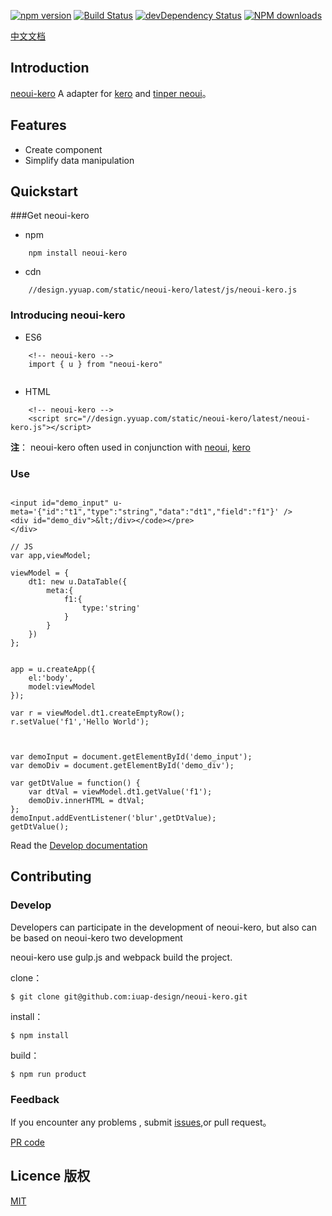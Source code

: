 

[![npm version](https://img.shields.io/npm/v/neoui-kero.svg)](https://www.npmjs.com/package/neoui-kero)
[![Build Status](https://img.shields.io/travis/iuap-design/neoui-kero/master.svg)](https://travis-ci.org/iuap-design/neoui-kero)
[![devDependency Status](https://img.shields.io/david/dev/iuap-design/neoui-kero.svg)](https://david-dm.org/iuap-design/neoui-kero#info=devDependencies)
[![NPM downloads](http://img.shields.io/npm/dm/neoui-kero.svg?style=flat)](https://npmjs.org/package/neoui-kero)

[中文文档](./README_CN.md)


##  Introduction
[neoui-kero](http://tinper.org/dist/kero/docs/module.html) A adapter for [kero](http://tinper.org/dist/kero/index.html) and [tinper neoui](http://tinper.org/dist/neoui/index.html)。


## Features


* Create component
*  Simplify data manipulation

## Quickstart

###Get neoui-kero

* npm
```
    npm install neoui-kero
```

* cdn 
```
    //design.yyuap.com/static/neoui-kero/latest/js/neoui-kero.js
```
### Introducing  neoui-kero
- ES6
```
    <!-- neoui-kero -->
    import { u } from "neoui-kero"
    
```
- HTML

```
    <!-- neoui-kero -->
    <script src="//design.yyuap.com/static/neoui-kero/latest/neoui-kero.js"></script>
```
**注**： neoui-kero often used in conjunction with [neoui](https://github.com/iuap-design/tinper-neoui), [kero](https://github.com/iuap-design/kero)


### Use


```

<input id="demo_input" u-meta='{"id":"t1","type":"string","data":"dt1","field":"f1"}' />
<div id="demo_div">&lt;/div></code></pre>
</div>
```

```
// JS
var app,viewModel;

viewModel = {
    dt1: new u.DataTable({
        meta:{
            f1:{
                type:'string'
            }
        }
    })
};


app = u.createApp({
    el:'body',
    model:viewModel
});

var r = viewModel.dt1.createEmptyRow();
r.setValue('f1','Hello World');



var demoInput = document.getElementById('demo_input');
var demoDiv = document.getElementById('demo_div');

var getDtValue = function() {
    var dtVal = viewModel.dt1.getValue('f1');
    demoDiv.innerHTML = dtVal;
};
demoInput.addEventListener('blur',getDtValue);
getDtValue();

```

Read the [Develop documentation](http://tinper.org/dist/kero/docs/module.html) 


## Contributing

### Develop

Developers can participate in the development of neoui-kero,  but also can be based on neoui-kero two development


neoui-kero use gulp.js and webpack build the project.


clone：

```
$ git clone git@github.com:iuap-design/neoui-kero.git
```

install：

```
$ npm install
```

build：

```
$ npm run product
```


### Feedback

If you encounter any problems , submit [issues](https://github.com/iuap-design/neoui-kero/issues),or pull request。

[PR code](CONTRIBUTING.md)


## Licence 版权

[MIT](./LICENSE)
